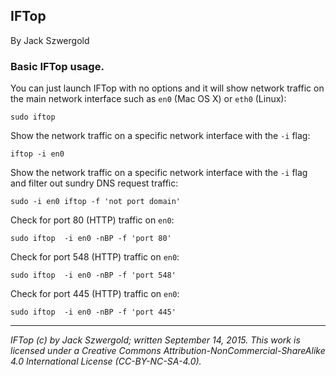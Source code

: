 ## IFTop

By Jack Szwergold

### Basic IFTop usage.

You can just launch IFTop with no options and it will show network traffic on the main network interface such as `en0` (Mac OS X) or `eth0` (Linux):

    sudo iftop

Show the network traffic on a specific network interface with the `-i` flag:

    iftop -i en0

Show the network traffic on a specific network interface with the `-i` flag and filter out sundry DNS request traffic:

    sudo -i en0 iftop -f 'not port domain'

Check for port 80 (HTTP) traffic on `en0`:

    sudo iftop  -i en0 -nBP -f 'port 80'

Check for port 548 (HTTP) traffic on `en0`:

    sudo iftop  -i en0 -nBP -f 'port 548'

Check for port 445 (HTTP) traffic on `en0`:

    sudo iftop  -i en0 -nBP -f 'port 445'

***

*IFTop (c) by Jack Szwergold; written September 14, 2015. This work is licensed under a Creative Commons Attribution-NonCommercial-ShareAlike 4.0 International License (CC-BY-NC-SA-4.0).*